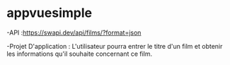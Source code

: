 # appvuesimple
  
  
-API :https://swapi.dev/api/films/?format=json
 
 
-Projet D'application : L'utilisateur pourra entrer le titre d'un film et obtenir les informations qu'il souhaite concernant  ce film.
